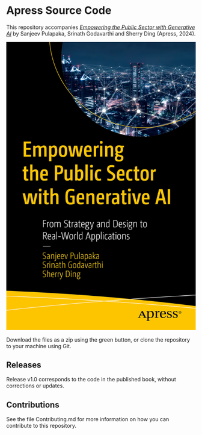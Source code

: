 # Apress Source Code

This repository accompanies [*Empowering the Public Sector with Generative AI*](https://link.springer.com/book/9798868804724) by Sanjeev Pulapaka, Srinath Godavarthi and Sherry Ding (Apress, 2024).

[comment]: #cover
![Cover image](979-8-8688-0472-4.jpg)

Download the files as a zip using the green button, or clone the repository to your machine using Git.

## Releases

Release v1.0 corresponds to the code in the published book, without corrections or updates.

## Contributions

See the file Contributing.md for more information on how you can contribute to this repository.